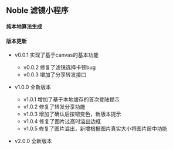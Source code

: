 ## Noble 滤镜小程序

#### 纯本地算法生成

#### 版本更新

- v0.0.1 实现了基于canvas的基本功能
  - v0.0.2 修复了滤镜选择卡顿bug
  - v0.0.3 增加了分享转发接口


- v1.0.0 全新版本
  - v1.0.1 增加了基于本地缓存的首次登陆提示
  - v1.0.2 修复了转发分享功能
  - v1.0.3 增加了确认后按钮变色，新版本提示
  - v1.0.4 修复了图片过高时溢出边框
  - v1.0.5 修复了图片溢出，新增根据图片真实大小将图片居中功能

- v2.0.0 全新版本

  ​

